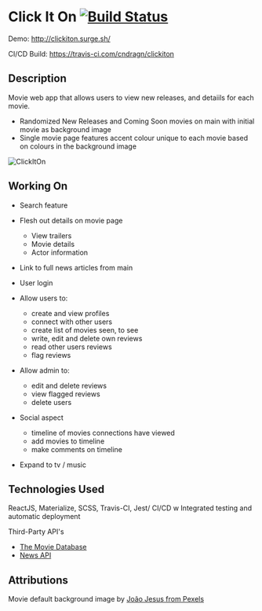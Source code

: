 # Click It On [![Build Status](https://travis-ci.com/cndragn/clickiton.svg?branch=master)](https://travis-ci.com/cndragn/clickiton)

Demo: http://clickiton.surge.sh/

CI/CD Build: https://travis-ci.com/cndragn/clickiton

## Description

Movie web app that allows users to view new releases, and detaiils for each movie.
 - Randomized New Releases and Coming Soon movies on main with initial movie as background image
 - Single movie page features accent colour unique to each movie based on colours in the background image

 ![ClickItOn](https://raw.githubusercontent.com/cndragn/clickiton/blob/master/clickiton.png)

 ## Working On
  - Search feature
  - Flesh out details on movie page
    - View trailers
    - Movie details
    - Actor information
  - Link to full news articles from main
  - User login
  - Allow users to:
    - create and view profiles
    - connect with other users
    - create list of movies seen, to see
    - write, edit and delete own reviews
    - read other users reviews
    - flag reviews
  - Allow admin to:
    - edit and delete reviews
    - view flagged reviews
    - delete users

  - Social aspect 
    - timeline of movies connections have viewed
    - add movies to timeline
    - make comments on timeline

  - Expand to tv / music



## Technologies Used

ReactJS, Materialize, SCSS, Travis-CI, Jest/
CI/CD w Integrated testing and automatic deployment

Third-Party API's
- [The Movie Database](https://www.themoviedb.org)
- [News API](https://newsapi.org)

## Attributions
Movie default background image by [João  Jesus from Pexels](https://www.pexels.com/photo/grayscale-photography-of-white-concrete-wall-925744/)
